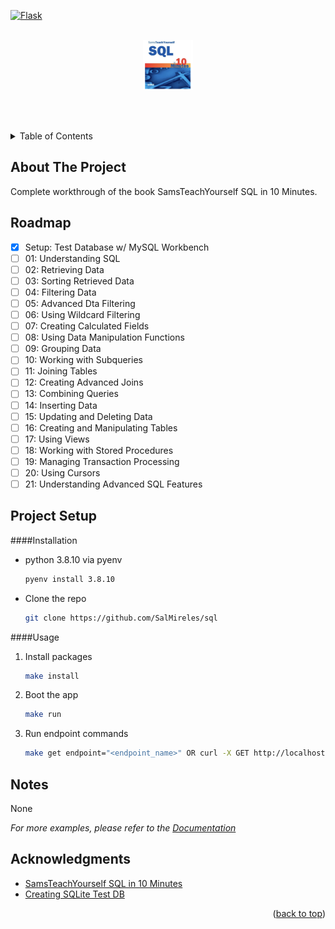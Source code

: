 <div id="top"></div>

<!--
*** https://www.markdownguide.org/basic-syntax/#reference-style-links
-->



[![Flask][flask-shield]][flask-url]

<!-- PROJECT LOGO -->
<br />
<div align="center">
  <a href="https://github.com/SalMireles/simple-booking-api">
    <img src="images/sam.jpg" alt="Logo" width="80" height="80">
  </a>


</div>



<!-- TABLE OF CONTENTS -->
<br></br>
<details>
  <summary>Table of Contents</summary>
  <ol>
      <li><a href="#about-the-project">About The Project</a></li>
      <li><a href="#roadmap">Roadmap</a></li>
    <li>
      <a href="#getting-started">Project Setup</a>
      <ul>
        <li><a href="#installation">Installation</a></li>
        <li><a href="#usage">Usage</a></li>
      </ul>
    </li>
    <li><a href="#notes">Notes</a></li>
    <li><a href="#acknowledgments">Acknowledgments</a></li>
  </ol>
</details>

<!-- ABOUT THE PROJECT -->
## About The Project 

Complete workthrough of the book SamsTeachYourself SQL in 10 Minutes.


<!-- ROADMAP -->
## Roadmap

- [x] Setup: Test Database w/ MySQL Workbench
- [ ] 01: Understanding SQL
- [ ] 02: Retrieving Data
- [ ] 03: Sorting Retrieved Data
- [ ] 04: Filtering Data
- [ ] 05: Advanced Dta Filtering
- [ ] 06: Using Wildcard Filtering
- [ ] 07: Creating Calculated Fields
- [ ] 08: Using Data Manipulation Functions
- [ ] 09: Grouping Data
- [ ] 10: Working with Subqueries
- [ ] 11: Joining Tables
- [ ] 12: Creating Advanced Joins
- [ ] 13: Combining Queries
- [ ] 14: Inserting Data
- [ ] 15: Updating and Deleting Data
- [ ] 16: Creating and Manipulating Tables
- [ ] 17: Using Views
- [ ] 18: Working with Stored Procedures
- [ ] 19: Managing Transaction Processing
- [ ] 20: Using Cursors
- [ ] 21: Understanding Advanced SQL Features

<!-- GETTING STARTED -->
## Project Setup

####Installation

* python 3.8.10 via pyenv
  ```sh
  pyenv install 3.8.10
  ```
* Clone the repo
   ```sh
   git clone https://github.com/SalMireles/sql
   ```

####Usage

1. Install packages
   ```sh
   make install
   ```
2. Boot the app
   ```sh
   make run
   ```
2. Run endpoint commands
   ```sh
   make get endpoint="<endpoint_name>" OR curl -X GET http://localhost:8000/<endpoint_name>
   ```

<!-- Notes -->
## Notes

None

_For more examples, please refer to the [Documentation](https://example.com)_


<!-- ACKNOWLEDGMENTS -->
## Acknowledgments

* [SamsTeachYourself SQL in 10 Minutes](https://www.oreilly.com/library/view/sams-teach-yourself/9780135182925/)
* [Creating SQLite Test DB](https://www.quackit.com/sqlite/tutorial/create_a_relationship.cfm)

<p align="right">(<a href="#top">back to top</a>)</p>



<!-- MARKDOWN LINKS & IMAGES -->
<!-- https://www.markdownguide.org/basic-syntax/#reference-style-links -->
<!-- https://github.com/Ileriayo/markdown-badges -->

[flask-shield]: https://img.shields.io/badge/flask-%23000.svg?style=for-the-badge&logo=flask&logoColor=white

[flask-url]: https://flask.palletsprojects.com/en/2.1.x/

